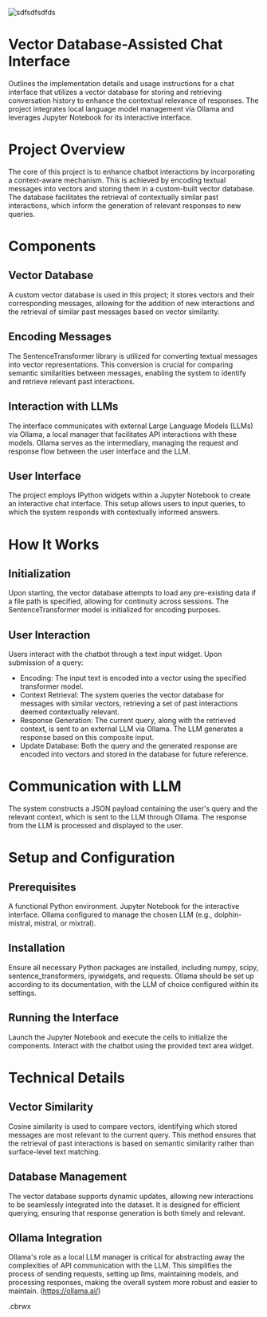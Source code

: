 
![sdfsdfsdfds](https://github.com/cbrwx/VectorDatabaseAssistedChat/assets/81207429/7dbb6018-4d36-4507-b032-87dbfbf63a0b)

# Vector Database-Assisted Chat Interface 
Outlines the implementation details and usage instructions for a chat interface that utilizes a vector database for storing and retrieving conversation history to enhance the contextual relevance of responses. The project integrates local language model management via Ollama and leverages Jupyter Notebook for its interactive interface.

# Project Overview
The core of this project is to enhance chatbot interactions by incorporating a context-aware mechanism. This is achieved by encoding textual messages into vectors and storing them in a custom-built vector database. The database facilitates the retrieval of contextually similar past interactions, which inform the generation of relevant responses to new queries.

# Components
## Vector Database
A custom vector database is used in this project; it stores vectors and their corresponding messages, allowing for the addition of new interactions and the retrieval of similar past messages based on vector similarity.

## Encoding Messages
The SentenceTransformer library is utilized for converting textual messages into vector representations. This conversion is crucial for comparing semantic similarities between messages, enabling the system to identify and retrieve relevant past interactions.

## Interaction with LLMs
The interface communicates with external Large Language Models (LLMs) via Ollama, a local manager that facilitates API interactions with these models. Ollama serves as the intermediary, managing the request and response flow between the user interface and the LLM.

## User Interface
The project employs IPython widgets within a Jupyter Notebook to create an interactive chat interface. This setup allows users to input queries, to which the system responds with contextually informed answers.

# How It Works
## Initialization
Upon starting, the vector database attempts to load any pre-existing data if a file path is specified, allowing for continuity across sessions. The SentenceTransformer model is initialized for encoding purposes.

## User Interaction
Users interact with the chatbot through a text input widget. Upon submission of a query:

- Encoding: The input text is encoded into a vector using the specified transformer model.
- Context Retrieval: The system queries the vector database for messages with similar vectors, retrieving a set of past interactions deemed contextually relevant.
- Response Generation: The current query, along with the retrieved context, is sent to an external LLM via Ollama. The LLM generates a response based on this composite input.
- Update Database: Both the query and the generated response are encoded into vectors and stored in the database for future reference.
# Communication with LLM
The system constructs a JSON payload containing the user's query and the relevant context, which is sent to the LLM through Ollama. The response from the LLM is processed and displayed to the user.

# Setup and Configuration
## Prerequisites
A functional Python environment.
Jupyter Notebook for the interactive interface.
Ollama configured to manage the chosen LLM (e.g., dolphin-mistral, mistral, or mixtral).
## Installation
Ensure all necessary Python packages are installed, including numpy, scipy, sentence_transformers, ipywidgets, and requests. Ollama should be set up according to its documentation, with the LLM of choice configured within its settings.

## Running the Interface
Launch the Jupyter Notebook and execute the cells to initialize the components. Interact with the chatbot using the provided text area widget.

# Technical Details
## Vector Similarity
Cosine similarity is used to compare vectors, identifying which stored messages are most relevant to the current query. This method ensures that the retrieval of past interactions is based on semantic similarity rather than surface-level text matching.

## Database Management
The vector database supports dynamic updates, allowing new interactions to be seamlessly integrated into the dataset. It is designed for efficient querying, ensuring that response generation is both timely and relevant.

## Ollama Integration
Ollama's role as a local LLM manager is critical for abstracting away the complexities of API communication with the LLM. This simplifies the process of sending requests, setting up llms, maintaining models, and processing responses, making the overall system more robust and easier to maintain. (https://ollama.ai/)

.cbrwx

